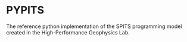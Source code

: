 # PYPITS
The reference python implementation of the SPITS programming model created in the High-Performance Geophysics Lab.

